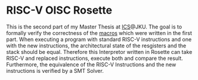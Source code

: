 # RISC-V OISC Rosette

This is the second part of my Master Thesis at [ICS](https://www.ics.jku.at/)@JKU.
The goal is to formally verify the correctness of the [macros](https://github.com/SonjaGurtner/riscv-oisc-macros) which were written in the first part.
When executing a program with standard RISC-V instructions and one with the new instructions, the architectural state of the resgisters and the stack
should be equal. Therefore this Interpretor written in Rosette can take RISC-V and replaced instructions, execute both and compare the result.
Furthermore, the equivalence of the RISC-V Instructions and the new instructions is verified by a SMT Solver.
